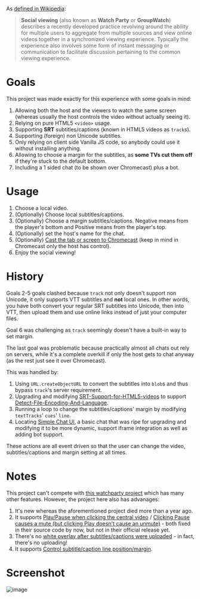 As [defined in Wikipedia](https://en.wikipedia.org/wiki/Social_viewing):

>**Social viewing** (also known as **Watch Party** or **GroupWatch**) describes a recently developed practice revolving around the ability for multiple users to aggregate from multiple sources and view online videos together in a synchronized viewing experience. Typically the experience also involves some form of instant messaging or communication to facilitate discussion pertaining to the common viewing experience.

# Goals
This project was made exactly for this experience with some goals in mind:
1. Allowing both the host and the viewers to watch the same screen (whereas usually the host controls the video without actually seeing it).
1. Relying on pure HTML5 `<video>` usage.
1. Supporting **SRT** subtitles/captions (known in HTML5 videos as `track`s).
1. Supporting (foreign) non Unicode subtitles.
1. Only relying on client side Vanilla JS code, so anybody could use it without installing anything.
1. Allowing to choose a margin for the subtitles, as **some TVs cut them off** if they're stuck to the default bottom.
1. Including a 1 sided chat (to be shown over Chromecast) plus a bot.

# Usage
1. Choose a local video.
1. (Optionally) Choose local subtitles/captions.
1. (Optionally) Choose a margin subtitles/captions. Negative means from the player's bottom and Positive means from the player's top.
1. (Optionally) set the host's name for the chat.
1. (Optionally) [Cast the tab or screen to Chromecast](https://support.google.com/chromecast/answer/3228332) (keep in mind in Chromecast only the host has control).
1. Enjoy the social viewing!

# History
Goals 2-5 goals clashed because `track` not only doesn't support non Unicode, it only supports VTT subtitles and **not** local ones. In other words, you have both convert your regular SRT subtitles into Unicode, then into VTT, then upload them and use online links instead of just your computer files.

Goal 6 was challenging as `track` seemingly doesn't have a built-in way to set margin.

The last goal was problematic because practically almost all chats out rely on servers, while it's a complete overkill if only the host gets to chat anyway (as the rest just see it over Chromecast).

This was handled by:
1. Using `URL.createObjectURL` to convert the subtitles into `blob`s and thus bypass `track`'s server requirement.
1. Upgrading and modifying [SRT-Support-for-HTML5-videos](https://github.com/codeit-ninja/SRT-Support-for-HTML5-videos) to support [Detect-File-Encoding-And-Language](https://github.com/gignupg/Detect-File-Encoding-And-Language).
1. Running a loop to change the subtitles/captions' margin by modifying `textTracks`' `cues`' `line`.
1. Locating [Simple Chat UI](https://codepen.io/sajadhsm/pen/odaBdd), a basic chat that was ripe for upgrading and modifying it to be more dynamic, support iframe integration as well as adding bot support.

These actions are all event driven so that the user can change the video, subtitles/captions and margin setting at all times.

# Notes
This project can't compete with [this watchparty project](https://github.com/howardchung/watchparty) which has many other features.
However, the project here also has advanages:
1. It's new whereas the aforementioned project died more than a year ago.
1. It supports [Play/Pause when clicking the central video](https://github.com/howardchung/watchparty/issues/509) / [Clicking Pause causes a mute (but clicking Play doesn't cause an unmute)](https://github.com/howardchung/watchparty/issues/681) - both fixed in their source code by now, but not in their official release yet.
1. There's no [white overlay after subtitles/captions were uploaded](https://github.com/howardchung/watchparty/issues/510) - in fact, there's no uploading!
1. It supports [Control subtitle/caption line position/margin](https://github.com/howardchung/watchparty/issues/511).

# Screenshot
![image](https://user-images.githubusercontent.com/1773306/178153606-408892ff-e80f-4513-aa15-114b6d4bc769.png)
